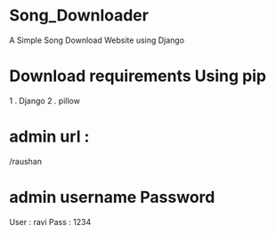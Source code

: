 # Song_Downloader
A Simple Song Download Website using Django
# Download requirements Using pip
1 . Django
2 . pillow
# admin url :
/raushan
# admin username Password
User : ravi
Pass : 1234
